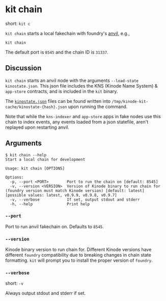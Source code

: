 # kit chain

short: `kit c`

`kit chain` starts a local fakechain with foundry's [anvil](https://github.com/foundry-rs/foundry/tree/master/crates/anvil), e.g.,

```
kit chain
```

The default port is `8545` and the chain ID is `31337`.

## Discussion

`kit chain` starts an anvil node with the arguments `--load-state kinostate.json`.
This json file includes the KNS (Kinode Name System) & `app-store` contracts, and is included in the `kit` binary.

The [`kinostate.json`](https://github.com/kinode-dao/kit/blob/master/src/chain/kinostate) files can be found written into `/tmp/kinode-kit-cache/kinostate-{hash}.json` upon running the command.

Note that while the `kns-indexer` and `app-store` apps in fake nodes use this chain to index events, any events loaded from a json statefile, aren't replayed upon restarting anvil.

## Arguments

```
$ kit chain --help
Start a local chain for development

Usage: kit chain [OPTIONS]

Options:
  -p, --port <PORT>        Port to run the chain on [default: 8545]
  -v, --version <VERSION>  Version of Kinode binary to run chain for (foundry version must match Kinode version) [default: latest] [possible values: latest, v0.9.9, v0.9.8, v0.9.7]
  -v, --verbose            If set, output stdout and stderr
  -h, --help               Print help
```

### `--port`

Port to run anvil fakechain on.
Defaults to `8545`.

### `--version`

Kinode binary version to run chain for.
Different Kinode versions have different `foundry` compatibility due to breaking changes in chain state formatting.
`kit` will prompt you to install the proper version of `foundry`.

### `--verbose`

short: `-v`

Always output stdout and stderr if set.
